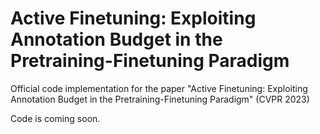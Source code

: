 # Active Finetuning: Exploiting Annotation Budget in the Pretraining-Finetuning Paradigm
Official code implementation for the paper "Active Finetuning: Exploiting Annotation Budget in the Pretraining-Finetuning Paradigm" (CVPR 2023)

Code is coming soon.
